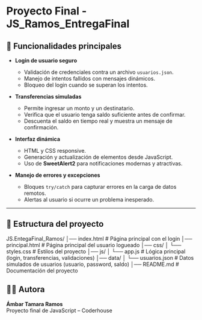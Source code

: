 # Proyecto Final - JS_Ramos_EntregaFinal

## 🚀 Funcionalidades principales

- **Login de usuario seguro**  
  - Validación de credenciales contra un archivo `usuarios.json`.  
  - Manejo de intentos fallidos con mensajes dinámicos.  
  - Bloqueo del login cuando se superan los intentos.  

- **Transferencias simuladas**  
  - Permite ingresar un monto y un destinatario.  
  - Verifica que el usuario tenga saldo suficiente antes de confirmar.  
  - Descuenta el saldo en tiempo real y muestra un mensaje de confirmación.  

- **Interfaz dinámica**  
  - HTML y CSS responsive.  
  - Generación y actualización de elementos desde JavaScript.  
  - Uso de **SweetAlert2** para notificaciones modernas y atractivas.  

- **Manejo de errores y excepciones**  
  - Bloques `try/catch` para capturar errores en la carga de datos remotos.  
  - Alertas al usuario si ocurre un problema inesperado.  

---

## 📂 Estructura del proyecto

JS.EntegaFinal_Ramos/
│── index.html # Página principal con el login
│── principal.html # Página principal del usuario logueado
│── css/
│ └── styles.css # Estilos del proyecto
│── js/
│ └── app.js # Lógica principal (login, transferencias, validaciones)
│── data/
│ └── usuarios.json # Datos simulados de usuarios (usuario, password, saldo)
│── README.md # Documentación del proyecto

## 👩‍💻 Autora

**Ámbar Tamara Ramos**  
Proyecto final de JavaScript – Coderhouse
